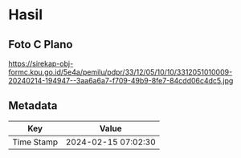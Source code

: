 # Hasil

## Foto C Plano

https://sirekap-obj-formc.kpu.go.id/5e4a/pemilu/pdpr/33/12/05/10/10/3312051010009-20240214-194947--3aa6a6a7-f709-49b9-8fe7-84cdd06c4dc5.jpg


## Metadata

| Key        | Value               |
| ---------- | ------------------- |
| Time Stamp | 2024-02-15 07:02:30 |



